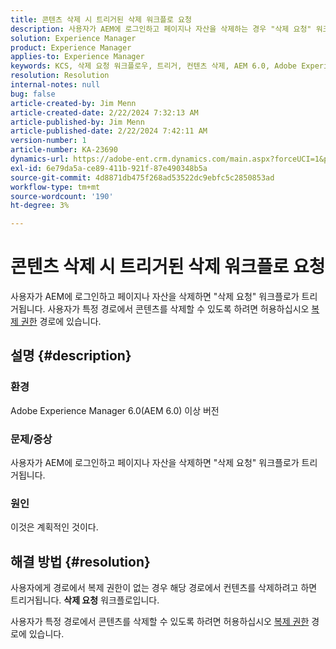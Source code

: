 ```yaml
---
title: 콘텐츠 삭제 시 트리거된 삭제 워크플로 요청
description: 사용자가 AEM에 로그인하고 페이지나 자산을 삭제하는 경우 "삭제 요청" 워크플로우가 트리거되는 방법에 대해 알아봅니다.
solution: Experience Manager
product: Experience Manager
applies-to: Experience Manager
keywords: KCS, 삭제 요청 워크플로우, 트리거, 컨텐츠 삭제, AEM 6.0, Adobe Experience Manager 6.0, FAQ
resolution: Resolution
internal-notes: null
bug: false
article-created-by: Jim Menn
article-created-date: 2/22/2024 7:32:13 AM
article-published-by: Jim Menn
article-published-date: 2/22/2024 7:42:11 AM
version-number: 1
article-number: KA-23690
dynamics-url: https://adobe-ent.crm.dynamics.com/main.aspx?forceUCI=1&pagetype=entityrecord&etn=knowledgearticle&id=6fc7b07a-54d1-ee11-9079-6045bd006268
exl-id: 6e79da5a-ce89-411b-921f-87e490348b5a
source-git-commit: 4d8871db475f268ad53522dc9ebfc5c2850853ad
workflow-type: tm+mt
source-wordcount: '190'
ht-degree: 3%

---
```


# 콘텐츠 삭제 시 트리거된 삭제 워크플로 요청


사용자가 AEM에 로그인하고 페이지나 자산을 삭제하면 &quot;삭제 요청&quot; 워크플로가 트리거됩니다. 사용자가 특정 경로에서 콘텐츠를 삭제할 수 있도록 하려면 허용하십시오 [복제 권한](https://experienceleague.adobe.com/docs/experience-manager-release-information/aem-release-updates/previous-updates/aem-previous-versions.html) 경로에 있습니다.

## 설명 {#description}


### 환경

Adobe Experience Manager 6.0(AEM 6.0) 이상 버전

### 문제/증상

사용자가 AEM에 로그인하고 페이지나 자산을 삭제하면 &quot;삭제 요청&quot; 워크플로가 트리거됩니다.

### 원인

이것은 계획적인 것이다.


## 해결 방법 {#resolution}


사용자에게 경로에서 복제 권한이 없는 경우 해당 경로에서 컨텐츠를 삭제하려고 하면 트리거됩니다. <b>삭제 요청</b> 워크플로입니다.

사용자가 특정 경로에서 콘텐츠를 삭제할 수 있도록 하려면 허용하십시오 [복제 권한](https://experienceleague.adobe.com/docs/experience-manager-release-information/aem-release-updates/previous-updates/aem-previous-versions.html) 경로에 있습니다.
